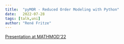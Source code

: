 ```yaml
---
title:  "pyMOR - Reduced Order Modeling with Python"
date:   2022-07-28
tags: [talk,uni]
author: "René Fritze"
---
```


[Presentation at MATHMOD'22](https://rene.fritze.me/22-mathmod/)
